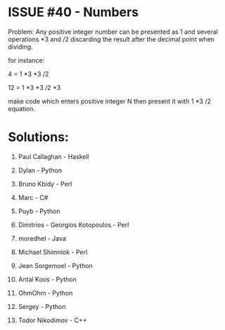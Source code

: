 ISSUE #40 - Numbers
===
Problem:
Any positive integer number can be presented as 1 and several operations *3 and /2 discarding the result after the decimal point when dividing.

for instance:

4 = 1 *3 *3 /2

12 = 1 *3 *3 /2 *3

make code which enters positive integer N then present it with 1 *3 /2 equation.

Solutions:
===

1. Paul Callaghan - Haskell

2. Dylan - Python

3. Bruno Kbidy - Perl

4. Marc - C#

5. Puyb - Python

6. Dimitrios - Georgios Kotopoulos - Perl

7. moredhel - Java

8. Michael Shimniok  - Perl

9. Jean Sorgemoel - Python

10. Antal Koos - Python

11. OhmOhm - Python

12. Sergey - Python

13. Todor Nikodimov - C++